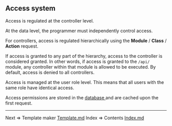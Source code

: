 ## Access system
Access is regulated at the controller level.

At the data level, the programmer must independently control access.

For controllers, access is regulated hierarchically using the __Module__ / __Class__ / __Action__ request.

If access is granted to any part of the hierarchy, access to the controller is considered granted. In other words, if access is granted to the ```/api/``` module, any controller within that module is allowed to be executed. By default, access is denied to all controllers.

Access is managed at the user role level. This means that all users with the same role have identical access.

Access permissions are stored in the [database ](https://github.com/tryteex/tiny-web/blob/main/doc/Database.md)and are cached upon the first request.

___
Next => Template maker [Template.md](https://github.com/tryteex/tiny-web/blob/main/doc/Template.md)
Index => Contents [Index.md](https://github.com/tryteex/tiny-web/blob/main/doc/Index.md)  
